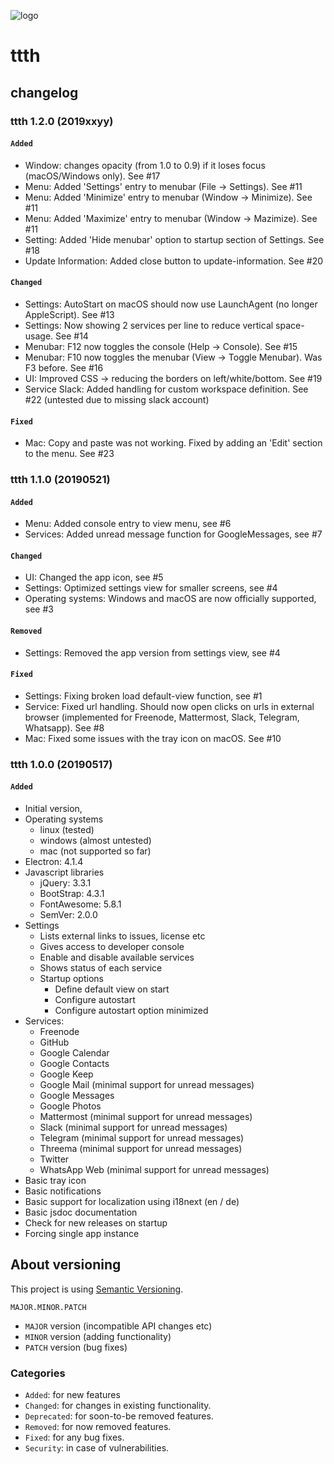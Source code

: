 ![logo](https://raw.githubusercontent.com/yafp/ttth/master/.github/logo/128x128.png)

# ttth
## changelog


### ttth 1.2.0 (2019xxyy)
####  ```Added```
* Window: changes opacity (from 1.0 to 0.9) if it loses focus (macOS/Windows only). See #17
* Menu: Added 'Settings' entry to menubar (File -> Settings). See #11
* Menu: Added 'Minimize' entry to menubar (Window -> Minimize). See #11
* Menu: Added 'Maximize' entry to menubar (Window -> Mazimize). See #11
* Setting: Added 'Hide menubar' option to startup section of Settings. See #18
* Update Information: Added close button to update-information. See #20

#### ```Changed```
* Settings: AutoStart on macOS should now use LaunchAgent (no longer AppleScript). See #13
* Settings: Now showing 2 services per line to reduce vertical space-usage. See #14
* Menubar: F12 now toggles the console (Help -> Console). See #15
* Menubar: F10 now toggles the menubar (View -> Toggle Menubar). Was F3 before. See #16
* UI: Improved CSS -> reducing the borders on left/white/bottom. See #19
* Service Slack: Added handling for custom workspace definition. See #22 (untested due to missing slack account)

#### ```Fixed```
* Mac: Copy and paste was not working. Fixed by adding an 'Edit' section to the menu. See #23


### ttth 1.1.0 (20190521)
####  ```Added```
* Menu: Added console entry to view menu, see #6
* Services: Added unread message function for GoogleMessages, see #7

#### ```Changed```
* UI: Changed the app icon, see #5
* Settings: Optimized settings view for smaller screens, see #4
* Operating systems: Windows and macOS are now officially supported, see #3

#### ```Removed```
* Settings: Removed the app version from settings view, see #4

#### ```Fixed```
* Settings: Fixing broken load default-view function, see #1
* Service: Fixed url handling. Should now open clicks on urls in external browser (implemented for Freenode, Mattermost, Slack, Telegram, Whatsapp). See #8
* Mac: Fixed some issues with the tray icon on macOS. See #10


### ttth 1.0.0 (20190517)
####  ```Added```
* Initial version,
* Operating systems
  * linux (tested)
  * windows (almost untested)
  * mac (not supported so far)
* Electron: 4.1.4
* Javascript libraries
  * jQuery: 3.3.1
  * BootStrap: 4.3.1
  * FontAwesome: 5.8.1
  * SemVer: 2.0.0
* Settings
  * Lists external links to issues, license etc
  * Gives access to developer console
  * Enable and disable available services
  * Shows status of each service
  * Startup options
    * Define default view on start
    * Configure autostart
    * Configure autostart option minimized
* Services:
  * Freenode
  * GitHub
  * Google Calendar
  * Google Contacts
  * Google Keep
  * Google Mail (minimal support for unread messages)
  * Google Messages
  * Google Photos
  * Mattermost (minimal support for unread messages)
  * Slack (minimal support for unread messages)
  * Telegram (minimal support for unread messages)
  * Threema (minimal support for unread messages)
  * Twitter
  * WhatsApp Web (minimal support for unread messages)
* Basic tray icon
* Basic notifications
* Basic support for localization using i18next (en / de)
* Basic jsdoc documentation
* Check for new releases on startup
* Forcing single app instance



## About versioning
This project is using [Semantic Versioning](https://semver.org/).

  ```
  MAJOR.MINOR.PATCH
  ```

* ```MAJOR``` version (incompatible API changes etc)
* ```MINOR``` version (adding functionality)
* ```PATCH``` version (bug fixes)


### Categories
* ```Added```: for new features
* ```Changed```: for changes in existing functionality.
* ```Deprecated```: for soon-to-be removed features.
* ```Removed```: for now removed features.
* ```Fixed```: for any bug fixes.
* ```Security```: in case of vulnerabilities.
